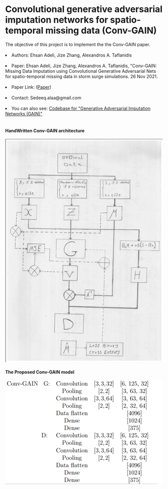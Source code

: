 <h1>Convolutional generative adversarial imputation networks for spatio-temporal missing data (Conv-GAIN)</h1>
The objective of this project is to Implement the the Conv-GAIN paper.<br><br>
<li>Authors: Ehsan Adeli, Jize Zhang, Alexandros A. Taflanidis</li><br>
<li>Paper: Ehsan Adeli, Jize Zhang, Alexandros A. Taflanidis, "Conv-GAIN: Missing Data Imputation using Convolutional Generative Adversarial Nets for spatio-temporal missing data in storm surge simulations. 26 Nov 2021.</li><br>
<li>Paper Link: (<a href="https://arxiv.org/abs/2111.02823">Paper</a>)</li><br>
<li>Contact: Sedeeq.alaa@gmail.com</li><br>
<li>You can also see: <a href="https://github.com/dhanajitb/GAIN-Pytorch">Codebase for "Generative Adversarial Imputation Networks (GAIN)"</a></li><br>
<h4>HandWritten Conv-GAIN architecture</h4>
<img src='Conv_GAIN_HW.jpg'></img>

<h4>The Proposed Conv-GAIN model</h4>
<img src="Layers.png" align="left"></img>
